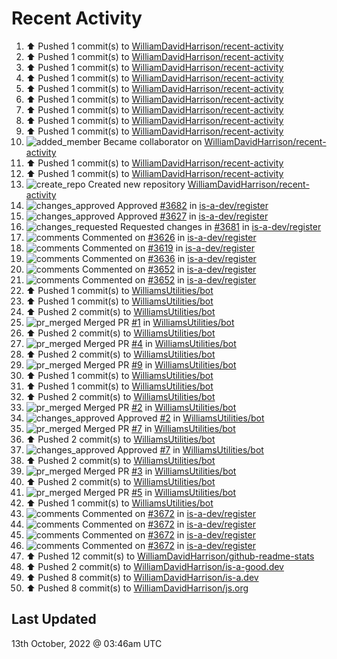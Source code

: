 # Recent Activity

<!--RECENT_ACTIVITY:start-->
1. ⬆️ Pushed 1 commit(s) to [WilliamDavidHarrison/recent-activity](https://github.com/WilliamDavidHarrison/recent-activity)
2. ⬆️ Pushed 1 commit(s) to [WilliamDavidHarrison/recent-activity](https://github.com/WilliamDavidHarrison/recent-activity)
3. ⬆️ Pushed 1 commit(s) to [WilliamDavidHarrison/recent-activity](https://github.com/WilliamDavidHarrison/recent-activity)
4. ⬆️ Pushed 1 commit(s) to [WilliamDavidHarrison/recent-activity](https://github.com/WilliamDavidHarrison/recent-activity)
5. ⬆️ Pushed 1 commit(s) to [WilliamDavidHarrison/recent-activity](https://github.com/WilliamDavidHarrison/recent-activity)
6. ⬆️ Pushed 1 commit(s) to [WilliamDavidHarrison/recent-activity](https://github.com/WilliamDavidHarrison/recent-activity)
7. ⬆️ Pushed 1 commit(s) to [WilliamDavidHarrison/recent-activity](https://github.com/WilliamDavidHarrison/recent-activity)
8. ⬆️ Pushed 1 commit(s) to [WilliamDavidHarrison/recent-activity](https://github.com/WilliamDavidHarrison/recent-activity)
9. ⬆️ Pushed 1 commit(s) to [WilliamDavidHarrison/recent-activity](https://github.com/WilliamDavidHarrison/recent-activity)
10. ![added_member](https://cdn.jsdelivr.net/gh/Readme-Workflows/Readme-Icons@main/icons/octicons/People.svg) Became collaborator on [WilliamDavidHarrison/recent-activity](https://github.com/WilliamDavidHarrison/recent-activity)
11. ⬆️ Pushed 1 commit(s) to [WilliamDavidHarrison/recent-activity](https://github.com/WilliamDavidHarrison/recent-activity)
12. ⬆️ Pushed 1 commit(s) to [WilliamDavidHarrison/recent-activity](https://github.com/WilliamDavidHarrison/recent-activity)
13. ![create_repo](https://cdn.jsdelivr.net/gh/Readme-Workflows/Readme-Icons@main/icons/octicons/Repository.svg) Created new repository [WilliamDavidHarrison/recent-activity](https://github.com/WilliamDavidHarrison/recent-activity)
14. ![changes_approved](https://cdn.jsdelivr.net/gh/Readme-Workflows/Readme-Icons@main/icons/octicons/ApprovedChanges.svg) Approved [#3682](https://github.com/is-a-dev/register/pull/3682#pullrequestreview-1139963695) in [is-a-dev/register](https://github.com/is-a-dev/register)
15. ![changes_approved](https://cdn.jsdelivr.net/gh/Readme-Workflows/Readme-Icons@main/icons/octicons/ApprovedChanges.svg) Approved [#3627](https://github.com/is-a-dev/register/pull/3627#pullrequestreview-1139934068) in [is-a-dev/register](https://github.com/is-a-dev/register)
16. ![changes_requested](https://cdn.jsdelivr.net/gh/Readme-Workflows/Readme-Icons@main/icons/octicons/RequestedChanges.svg) Requested changes in [#3681](https://github.com/is-a-dev/register/pull/3681#pullrequestreview-1139932291) in [is-a-dev/register](https://github.com/is-a-dev/register)
17. ![comments](https://cdn.jsdelivr.net/gh/Readme-Workflows/Readme-Icons@main/icons/octicons/Comment.svg) Commented on [#3626](https://github.com/is-a-dev/register/pull/3626#issuecomment-1276940950) in [is-a-dev/register](https://github.com/is-a-dev/register)
18. ![comments](https://cdn.jsdelivr.net/gh/Readme-Workflows/Readme-Icons@main/icons/octicons/Comment.svg) Commented on [#3619](https://github.com/is-a-dev/register/pull/3619#discussion_r994048665) in [is-a-dev/register](https://github.com/is-a-dev/register)
19. ![comments](https://cdn.jsdelivr.net/gh/Readme-Workflows/Readme-Icons@main/icons/octicons/Comment.svg) Commented on [#3636](https://github.com/is-a-dev/register/pull/3636#issuecomment-1276938165) in [is-a-dev/register](https://github.com/is-a-dev/register)
20. ![comments](https://cdn.jsdelivr.net/gh/Readme-Workflows/Readme-Icons@main/icons/octicons/Comment.svg) Commented on [#3652](https://github.com/is-a-dev/register/issues/3652#issuecomment-1276937154) in [is-a-dev/register](https://github.com/is-a-dev/register)
21. ![comments](https://cdn.jsdelivr.net/gh/Readme-Workflows/Readme-Icons@main/icons/octicons/Comment.svg) Commented on [#3652](https://github.com/is-a-dev/register/issues/3652#issuecomment-1276936641) in [is-a-dev/register](https://github.com/is-a-dev/register)
22. ⬆️ Pushed 1 commit(s) to [WilliamsUtilities/bot](https://github.com/WilliamsUtilities/bot)
23. ⬆️ Pushed 1 commit(s) to [WilliamsUtilities/bot](https://github.com/WilliamsUtilities/bot)
24. ⬆️ Pushed 2 commit(s) to [WilliamsUtilities/bot](https://github.com/WilliamsUtilities/bot)
25. ![pr_merged](https://cdn.jsdelivr.net/gh/Readme-Workflows/Readme-Icons@main/icons/octicons/PullRequestMerged.svg) Merged PR [#1](https://github.com/WilliamsUtilities/bot/pull/1) in [WilliamsUtilities/bot](https://github.com/WilliamsUtilities/bot)
26. ⬆️ Pushed 2 commit(s) to [WilliamsUtilities/bot](https://github.com/WilliamsUtilities/bot)
27. ![pr_merged](https://cdn.jsdelivr.net/gh/Readme-Workflows/Readme-Icons@main/icons/octicons/PullRequestMerged.svg) Merged PR [#4](https://github.com/WilliamsUtilities/bot/pull/4) in [WilliamsUtilities/bot](https://github.com/WilliamsUtilities/bot)
28. ⬆️ Pushed 2 commit(s) to [WilliamsUtilities/bot](https://github.com/WilliamsUtilities/bot)
29. ![pr_merged](https://cdn.jsdelivr.net/gh/Readme-Workflows/Readme-Icons@main/icons/octicons/PullRequestMerged.svg) Merged PR [#9](https://github.com/WilliamsUtilities/bot/pull/9) in [WilliamsUtilities/bot](https://github.com/WilliamsUtilities/bot)
30. ⬆️ Pushed 1 commit(s) to [WilliamsUtilities/bot](https://github.com/WilliamsUtilities/bot)
31. ⬆️ Pushed 1 commit(s) to [WilliamsUtilities/bot](https://github.com/WilliamsUtilities/bot)
32. ⬆️ Pushed 2 commit(s) to [WilliamsUtilities/bot](https://github.com/WilliamsUtilities/bot)
33. ![pr_merged](https://cdn.jsdelivr.net/gh/Readme-Workflows/Readme-Icons@main/icons/octicons/PullRequestMerged.svg) Merged PR [#2](https://github.com/WilliamsUtilities/bot/pull/2) in [WilliamsUtilities/bot](https://github.com/WilliamsUtilities/bot)
34. ![changes_approved](https://cdn.jsdelivr.net/gh/Readme-Workflows/Readme-Icons@main/icons/octicons/ApprovedChanges.svg) Approved [#2](https://github.com/WilliamsUtilities/bot/pull/2#pullrequestreview-1139916736) in [WilliamsUtilities/bot](https://github.com/WilliamsUtilities/bot)
35. ![pr_merged](https://cdn.jsdelivr.net/gh/Readme-Workflows/Readme-Icons@main/icons/octicons/PullRequestMerged.svg) Merged PR [#7](https://github.com/WilliamsUtilities/bot/pull/7) in [WilliamsUtilities/bot](https://github.com/WilliamsUtilities/bot)
36. ⬆️ Pushed 2 commit(s) to [WilliamsUtilities/bot](https://github.com/WilliamsUtilities/bot)
37. ![changes_approved](https://cdn.jsdelivr.net/gh/Readme-Workflows/Readme-Icons@main/icons/octicons/ApprovedChanges.svg) Approved [#7](https://github.com/WilliamsUtilities/bot/pull/7#pullrequestreview-1139916463) in [WilliamsUtilities/bot](https://github.com/WilliamsUtilities/bot)
38. ⬆️ Pushed 2 commit(s) to [WilliamsUtilities/bot](https://github.com/WilliamsUtilities/bot)
39. ![pr_merged](https://cdn.jsdelivr.net/gh/Readme-Workflows/Readme-Icons@main/icons/octicons/PullRequestMerged.svg) Merged PR [#3](https://github.com/WilliamsUtilities/bot/pull/3) in [WilliamsUtilities/bot](https://github.com/WilliamsUtilities/bot)
40. ⬆️ Pushed 2 commit(s) to [WilliamsUtilities/bot](https://github.com/WilliamsUtilities/bot)
41. ![pr_merged](https://cdn.jsdelivr.net/gh/Readme-Workflows/Readme-Icons@main/icons/octicons/PullRequestMerged.svg) Merged PR [#5](https://github.com/WilliamsUtilities/bot/pull/5) in [WilliamsUtilities/bot](https://github.com/WilliamsUtilities/bot)
42. ⬆️ Pushed 1 commit(s) to [WilliamsUtilities/bot](https://github.com/WilliamsUtilities/bot)
43. ![comments](https://cdn.jsdelivr.net/gh/Readme-Workflows/Readme-Icons@main/icons/octicons/Comment.svg) Commented on [#3672](https://github.com/is-a-dev/register/pull/3672#discussion_r993980976) in [is-a-dev/register](https://github.com/is-a-dev/register)
44. ![comments](https://cdn.jsdelivr.net/gh/Readme-Workflows/Readme-Icons@main/icons/octicons/Comment.svg) Commented on [#3672](https://github.com/is-a-dev/register/pull/3672#discussion_r993974383) in [is-a-dev/register](https://github.com/is-a-dev/register)
45. ![comments](https://cdn.jsdelivr.net/gh/Readme-Workflows/Readme-Icons@main/icons/octicons/Comment.svg) Commented on [#3672](https://github.com/is-a-dev/register/pull/3672#discussion_r993966300) in [is-a-dev/register](https://github.com/is-a-dev/register)
46. ![comments](https://cdn.jsdelivr.net/gh/Readme-Workflows/Readme-Icons@main/icons/octicons/Comment.svg) Commented on [#3672](https://github.com/is-a-dev/register/pull/3672#discussion_r993961990) in [is-a-dev/register](https://github.com/is-a-dev/register)
47. ⬆️ Pushed 12 commit(s) to [WilliamDavidHarrison/github-readme-stats](https://github.com/WilliamDavidHarrison/github-readme-stats)
48. ⬆️ Pushed 2 commit(s) to [WilliamDavidHarrison/is-a-good.dev](https://github.com/WilliamDavidHarrison/is-a-good.dev)
49. ⬆️ Pushed 8 commit(s) to [WilliamDavidHarrison/is-a.dev](https://github.com/WilliamDavidHarrison/is-a.dev)
50. ⬆️ Pushed 8 commit(s) to [WilliamDavidHarrison/js.org](https://github.com/WilliamDavidHarrison/js.org)
<!--RECENT_ACTIVITY:end-->

## Last Updated
<!--RECENT_ACTIVITY:last_update-->
13th October, 2022 @ 03:46am UTC
<!--RECENT_ACTIVITY:last_update_end-->
